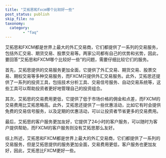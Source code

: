 ```yaml
---
title: "艾拓思和fxcm哪个比较好一些"
post_status: publish
skip_file: no
taxonomy:
  category:
        - "faq"
---
```


艾拓思和FXCM都是世界上最大的外汇交易商，它们都提供了一系列的交易服务，包括外汇交易、期货交易、股票交易等。两家公司都有自己的优势和劣势，因此，要回答“艾拓思和FXCM哪个比较好一些”的问题，需要仔细比较它们的服务。

首先，艾拓思提供的交易服务更加全面，它提供了外汇交易、期货交易、股票交易、期权交易等多种交易服务，而FXCM只提供外汇交易服务。此外，艾拓思还提供了一系列的投资工具，包括技术分析工具、交易信号服务、自动交易系统等，这些工具可以帮助投资者更好地管理自己的投资组合。

其次，艾拓思的交易费用更低，它提供了低于市场价格的佣金和点差，而FXCM的交易费用比艾拓思略高。此外，艾拓思还提供了一些优惠活动，比如它有时会提供免费的交易信号服务，以及定期的优惠活动，可以让投资者节省更多的交易费用。

最后，艾拓思的客户服务更加友好，它提供了24小时的客户服务，可以随时为客户提供帮助，而FXCM的客户服务则没有艾拓思那么友好。

综上所述，艾拓思和FXCM都是世界上最大的外汇交易商，它们都提供了一系列的交易服务，但是艾拓思提供的服务更加全面，交易费用更低，客户服务也更加友好，因此，艾拓思比FXCM更好一些。
